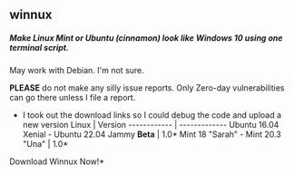 ## winnux

##### Make Linux Mint or Ubuntu (cinnamon) look like Windows 10 using one terminal script.

May work with Debian. I'm not sure.

**PLEASE** do not make any silly issue reports. Only Zero-day vulnerabilities can go there unless I file a report.

* I took out the download links so I could debug the code and upload a new version
Linux | Version
------------ | -------------
Ubuntu 16.04 Xenial - Ubuntu 22.04 Jammy **Beta** | 1.0*
Mint 18 "Sarah" - Mint 20.3 "Una" | 1.0*

Download Winnux Now!*
